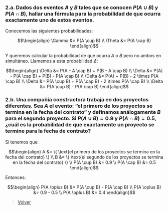 ### <a name="2.a"></a> 2.a. Dados dos eventos $A$ y $B$ tales que se conocen $P(A \cup B)$ y $P(A \cap B)$, hallar una fórmula para la probabilidad de que ocurra exactamente uno de estos eventos.

Conocemos las siguientes probabilidades:

```math
\begin{align}
    \Gamma &= P(A \cup B) \\
    \Theta &= P(A \cap B)
\end{align}
```

Y queremos calcular la probabilidad de que ocurra $A$ o $B$ pero no ambos en simultáneo. Llamemos a esta probabilidad $\Delta$:

```math
\begin{align}
\Delta &= P(A - A \cap B) + P(B - A \cap B) \\
\Delta &= P(A) - P(A \cap B) + P(B) - P(A \cap B) \\
\Delta &= P(A) + P(B) - 2 \times P(A \cap B) \\
\Delta &= P(A \cup B) + P(A \cap B) - 2 \times P(A \cap B) \\
\Delta &= P(A \cup B) - P(A \cap B)
\end{align}
```

### <a name="2.b"></a> 2.b. Una compañía constructora trabaja en dos proyectos diferentes. Sea $A$ el evento: “el primero de los proyectos se termina en la fecha del contrato” y definamos análogamente $B$ para el segundo proyecto. Si $P(A \cup B) = 0.9$ y $P(A \cap B) = 0.5$, ¿cuál es la probabilidad de que exactamente un proyecto se termine para la fecha de contrato?

Si tenemos que:

```math
\begin{align}
A &= \{ \text{el primero de los proyectos se termina en la fecha del contrato} \} \\
B &= \{ \text{el segundo de los proyectos se termina en la fecha del contrato} \} \\
P(A \cup B) &= 0.9 \\
P(A \cap B) &= 0.5
\end{align}
```

Entonces:

```math
\begin{align}
P(A \oplus B) &= P(A \cup B) - P(A \cap B) \\
P(A \oplus B) &= 0.9 - 0.5 \\
P(A \oplus B) &= 0.4
\end{align}
```

> [Volver](../README.md)
